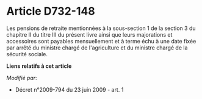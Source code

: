 # Article D732-148

Les pensions de retraite mentionnées à la sous-section 1 de la section 3 du chapitre II du titre III du présent livre ainsi
que leurs majorations et accessoires sont payables mensuellement et à terme échu à une date fixée par arrêté      du ministre
chargé de l'agriculture et du ministre chargé de la sécurité sociale.

**Liens relatifs à cet article**

_Modifié par_:

  - Décret n°2009-794 du 23 juin 2009 - art. 1

